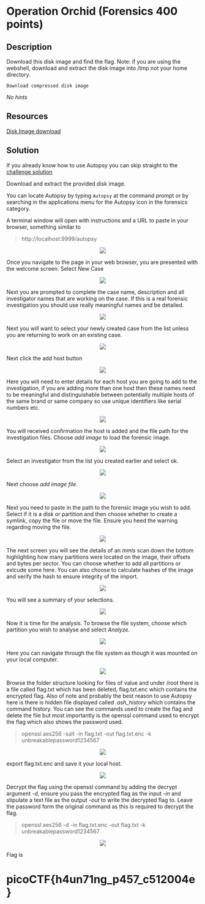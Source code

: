 # Operation Orchid (Forensics 400 points) 

## Description

Download this disk image and find the flag. Note: if you are using the webshell, download and extract the disk image into /tmp not your home directory.

    Download compressed disk image

*No hints*

## Resources

[Disk Image download](https://artifacts.picoctf.net/c/239/disk.flag.img.gz)

## Solution

If you already know how to use Autopsy you can skip straight to the <a href="#challengesolution">challenge solution</a>

Download and extract the provided disk image.

You can locate Autopsy by typing ```Autopsy``` at the command prompt or by searching in the applications menu for the Autopsy icon in the forensics category.

A terminal window will open with instructions and a URL to paste in your browser, something similar to 
>http://localhost:9999/autopsy

<p align="center"><img src="_images/0.png"></p>

Once you navigate to the page in your web browser, you are presented with the welcome screen. Select New Case

<p align="center"><img src="_images/1.png"></p>

Next you are prompted to complete the case name, description and all investigator names that are working on the case. If this is a real forensic investigation you should use really meaningful names and be detailed.

<p align="center"><img src="_images/02.png"></p>

Next you will want to select your newly created case from the list unless you are returning to work on an existing case.

<p align="center"><img src="_images/03.png"></p>

Next click the add host button

<p align="center"><img src="_images/4.png"></p>

Here you will need to enter details for each host you are going to add to the investigation, if you are adding more than one host then these names need to be meaningful and distinguishable between potentially multiple hosts of the same brand or same company so use unique identifiers like serial numbers etc.

<p align="center"><img src="_images/5.png"></p>

You will received confirmation the host is added and the file path for the investigation files. Choose *add image* to load the forensic image.

<p align="center"><img src="_images/6.png"></p>

Select an investigator from the list you created earlier and select ok.

<p align="center"><img src="_images/7.png"></p>

Next choose *add image file*. 

<p align="center"><img src="_images/8.png"></p>

Next you need to paste in the path to the forensic image you wish to add. Select if it is a disk or partition and then choose whether to create a symlink, copy the file or move the file. Ensure you heed the warning regarding moving the file.

<p align="center"><img src="_images/9.png"></p>

The next screen you will see the details of an *mmls* scan down the bottom highlighting how many partitions were located on the image, their offsets and bytes per sector. You can choose whether to add all partitions or exlcude some here. You can also choose to calculate hashes of the image and verify the hash to ensure integrity of the import.

<p align="center"><img src="_images/10.png"></p>

You will see a summary of your selections.

<p align="center"><img src="_images/11.png"></p>

Now it is time for the analysis. To browse the file system, choose which partition you wish to analyse and select *Analyze*.

<p align="center"><img src="_images/12.png"></p>

Here you can navigate through the file system as though it was mounted on your local computer. 

<p align="center"><img src="_images/13.png"></p>

<a id="challengesolution"></a>
Browse the folder structure looking for files of value and under /root there is a file called flag.txt which has been deleted, flag.txt.enc which contains the encrypted flag. Also of note and probably the best reason to use Autopsy here is there is hidden file displayed called *.ash_history* which contains the command history. You can see the commands used to create the flag and delete the file but most importantly is the openssl command used to encrypt the flag which also shows the password used.

>openssl aes256 -salt -in flag.txt -out flag.txt.enc -k unbreakablepassword1234567

<p align="center"><img src="_images/14.png"></p>

export flag.txt.enc and save it your local host.

<p align="center"><img src="_images/3.png"></p>

Decrypt the flag using the openssl command by adding the decrypt argument *-d*, ensure you pass the encrypted flag as the input *-in* and stipulate a text file as the output *-out* to write the decrypted flag to. Leave the password form the original command as this is required to decrypt the flag.

>openssl aes256 -d -in flag.txt.enc -out flag.txt -k unbreakablepassword1234567

<p align="center"><img src="_images/2.png"></p>

Flag is 

# picoCTF{h4un71ng_p457_c512004e}
